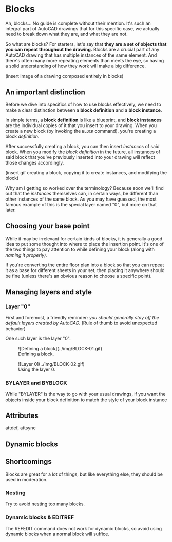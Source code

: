 # Blocks

Ah, blocks... No guide is complete without their mention. It's such an integral part of AutoCAD drawings that for this specific case, we actually need to break down what they are, and what they are not. 

So what are blocks? For starters, let's say that **they are a set of objects that you can repeat throughout the drawing.** Blocks are a crucial part of any AutoCAD drawing that has multiple instances of the same element. And there's often many more repeating elements than meets the eye, so having a solid understanding of how they work will make a big difference.

(insert image of a drawing composed entirely in blocks)

## An important distinction

Before we dive into specifics of how to use blocks effectively, we need to make a clear distinction between a **block definition** and a **block instance**. 

In simple terms, a **block definition** is like a blueprint, and **block instances** are the individual copies of it that you insert to your drawing. When you create a new block (by invoking the `BLOCK` command), you're creating a block 
_definition._ 

After successfully creating a block, you can then insert _instances_ of said block. When you modify the _block definition_ in the future, all instances of said block that you've previously inserted into your drawing will reflect those changes accordingly.

(insert gif creating a block, copying it to create instances, and modifying the block)

Why am I getting so worked over the terminology? Because soon we'll find out that the _instances_ themselves can, in certain ways, be different than other instances of the same block. As you may have guessed, the most famous example of this is the special layer named "0", but more on that later.



<!-- Why is this important? Once we start looking into specifics (such as the `BYBLOCK` style), we need to be able to distinguish the contents of the block _definition_ and the resulting block _instance_. 

For example, if you draw a line inside your block _definition_ with the color set to `BYBLOCK`, and insert a block _instance_ whose color is `BLUE`, the line that you drew will be displayed `BLUE`. -->

## Choosing your base point

While it may be irrelevant for certain kinds of blocks, it is generally a good idea to put some thought into where to place the insertion point. It's one of the two things to pay attention to while defining your block (along with _naming it properly)._ 

If you're converting the entire floor plan into a block so that you can repeat it as a base for different sheets in your set, then placing it anywhere should be fine (unless there's an obvious reason to choose a specific point).


## Managing layers and style

### Layer "0"

First and foremost, a friendly reminder: _you should generally stay off the default layers created by AutoCAD._ (Rule of thumb to avoid unexpected behavior)

One such layer is the layer "0".

<figure markdown="span">
  ![Defining a block](../img/BLOCK-01.gif)
  <figcaption>Defining a block.</figcaption>
</figure>

<figure markdown="span">
  ![Layer 0](../img/BLOCK-02.gif)
  <figcaption>Using the layer 0.</figcaption>
</figure>



### BYLAYER and BYBLOCK

While "BYLAYER" is the way to go with your usual drawings, if you want the objects inside your block definition to match the style of your block instance

## Attributes

attdef, attsync


## Dynamic blocks



## Shortcomings

Blocks are great for a lot of things, but like everything else, they should be used in moderation.

### Nesting 

Try to avoid nesting too many blocks.

### Dynamic blocks & EDITREF

The REFEDIT command does not work for dynamic blocks, so avoid using dynamic blocks when a normal block will suffice.